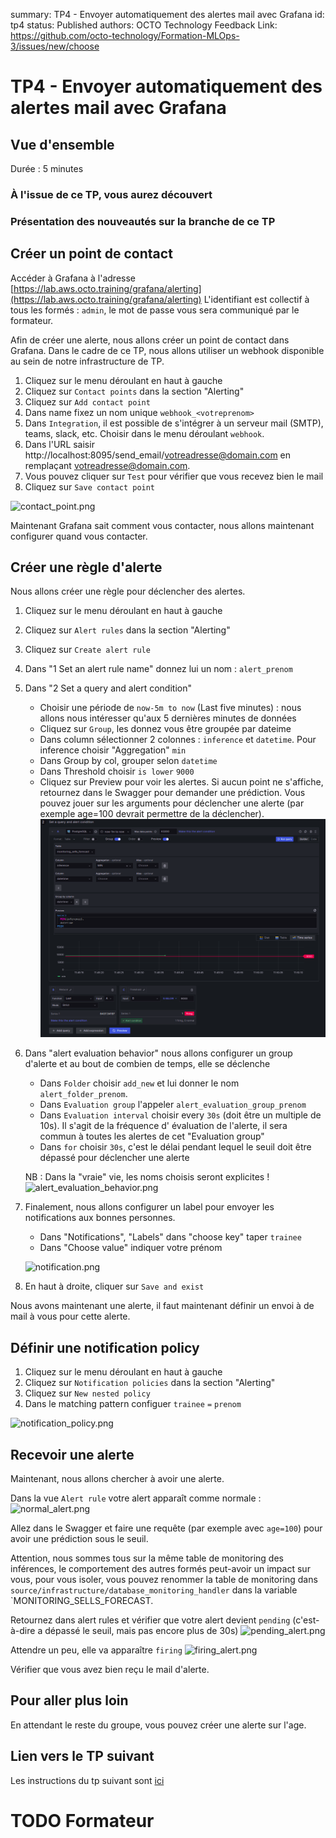 summary: TP4 - Envoyer automatiquement des alertes mail avec Grafana
id: tp4
status: Published
authors: OCTO Technology
Feedback Link: https://github.com/octo-technology/Formation-MLOps-3/issues/new/choose

# TP4 - Envoyer automatiquement des alertes mail avec Grafana

## Vue d'ensemble

Durée : 5 minutes

### À l'issue de ce TP, vous aurez découvert

### Présentation des nouveautés sur la branche de ce TP

## Créer un point de contact

Accéder à Grafana à
l'adresse [https://lab.aws.octo.training/grafana/alerting](https://lab.aws.octo.training/grafana/alerting)
L'identifiant est collectif à tous les formés : `admin`, le mot de passe vous sera communiqué par le formateur.

Afin de créer une alerte, nous allons créer un point de contact dans Grafana. Dans le cadre de ce TP, nous allons
utiliser un webhook disponible au sein de notre infrastructure de TP.

1. Cliquez sur le menu déroulant en haut à gauche
2. Cliquez sur `Contact points` dans la section "Alerting"
3. Cliquez sur `Add contact point`
4. Dans name fixez un nom unique `webhook_<votreprenom>`
5. Dans `Integration`, il est possible de s'intégrer à un serveur mail (SMTP), teams, slack, etc. Choisir dans le menu
   déroulant `webhook`.
6. Dans l'URL saisir http://localhost:8095/send_email/votreadresse@domain.com en remplaçant votreadresse@domain.com.
7. Vous pouvez cliquer sur `Test` pour vérifier que vous recevez bien le mail
8. Cliquez sur `Save contact point`

![contact_point.png](./images/contact_point.png)

Maintenant Grafana sait comment vous contacter, nous allons maintenant configurer quand vous contacter.

## Créer une règle d'alerte

Nous allons créer une règle pour déclencher des alertes.

1. Cliquez sur le menu déroulant en haut à gauche
2. Cliquez sur `Alert rules` dans la section "Alerting"
3. Cliquez sur `Create alert rule`
4. Dans "1 Set an alert rule name" donnez lui un nom : `alert_prenom`
5. Dans "2 Set a query and alert condition"
    - Choisir une période de `now-5m to now` (Last five minutes) : nous allons nous intéresser qu'aux 5 dernières
      minutes de données
    - Cliquez sur `Group`, les donnez vous être groupée par dateime
    - Dans column sélectionner 2 colonnes : `inference` et `datetime`. Pour inference choisir "Aggregation" `min`
    - Dans Group by col, grouper selon `datetime`
    - Dans Threshold choisir `is lower` `9000`
    - Cliquez sur Preview pour voir les alertes. Si aucun point ne s'affiche, retournez dans le Swagger pour demander
      une
      prédiction. Vous pouvez jouer sur les arguments pour déclencher une alerte (par exemple age=100 devrait permettre
      de la déclencher).
      ![alert querry screenshot](./images/tp4/alert_querry.png)
6. Dans "alert evaluation behavior" nous allons configurer un group d'alerte et au bout de combien de temps, elle se
   déclenche
    - Dans `Folder` choisir `add_new` et lui donner le nom `alert_folder_prenom`.
    - Dans `Evaluation group` l'appeler `alert_evaluation_group_prenom`
    - Dans `Evaluation interval`  choisir every `30s` (doit être un multiple de 10s). Il s'agit de la fréquence d'
      évaluation de l'alerte, il sera commun à toutes les alertes de cet "Evaluation group"
    - Dans `for` choisir `30s`, c'est le délai pendant lequel le seuil doit être dépassé pour déclencher une alerte

   NB : Dans la "vraie" vie, les noms choisis seront explicites !
   ![alert_evaluation_behavior.png](./images/alert_evaluation_behavior.png)
7. Finalement, nous allons configurer un label pour envoyer les notifications aux bonnes personnes.
    - Dans "Notifications", "Labels" dans "choose key" taper `trainee`
    - Dans "Choose value" indiquer votre prénom

   ![notification.png](./images/notification.png)
7. En haut à droite, cliquer sur `Save and exist`

Nous avons maintenant une alerte, il faut maintenant définir un envoi à de mail à vous pour cette alerte.

## Définir une notification policy

1. Cliquez sur le menu déroulant en haut à gauche
2. Cliquez sur `Notification policies` dans la section "Alerting"
3. Cliquez sur `New nested policy`
4. Dans le matching pattern configuer `trainee` `=` `prenom`

![notification_policy.png](./images/notification_policy.png)

## Recevoir une alerte

Maintenant, nous allons chercher à avoir une alerte.

Dans la vue `Alert rule` votre alert apparaît comme normale :
![normal_alert.png](./images/normal_alert.png)

Allez dans le Swagger et faire une requête (par exemple avec `age=100`) pour avoir une prédiction sous le seuil.

Attention, nous sommes tous sur la même table de monitoring des inférences, le comportement des autres formés peut-avoir
un impact sur vous, pour vous isoler, vous pouvez renommer la table de monitoring
dans `source/infrastructure/database_monitoring_handler` dans la variable `MONITORING_SELLS_FORECAST.

Retournez dans alert rules et vérifier que votre alert devient `pending` (c'est-à-dire a dépassé le seuil, mais pas
encore plus de 30s)
![pending_alert.png](./images/pending_alert.png)

Attendre un peu, elle va apparaître `firing`
![firing_alert.png](./images/firing_alert.png)

Vérifier que vous avez bien reçu le mail d'alerte.

## Pour aller plus loin

En attendant le reste du groupe, vous pouvez créer une alerte sur l'age.

## Lien vers le TP suivant

Les instructions du tp suivant sont [ici](https://octo-technology.github.io/Formation-MLOps-3/tp4#0)

# TODO Formateur
